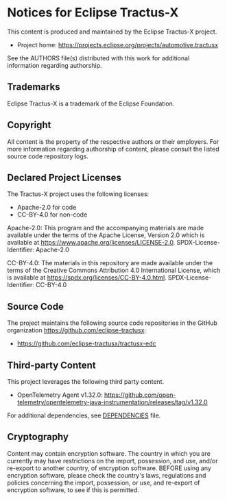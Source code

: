 # Notices for Eclipse Tractus-X

This content is produced and maintained by the Eclipse Tractus-X project.

* Project home: <https://projects.eclipse.org/projects/automotive.tractusx>

See the AUTHORS file(s) distributed with this work for additional information regarding authorship.

## Trademarks

Eclipse Tractus-X is a trademark of the Eclipse Foundation.

## Copyright

All content is the property of the respective authors or their employers. For
more information regarding authorship of content, please consult the listed
source code repository logs.

## Declared Project Licenses

The Tractus-X project uses the following licenses:

- Apache-2.0 for code
- CC-BY-4.0 for non-code

Apache-2.0:
This program and the accompanying materials are made available under the terms of the Apache License, Version 2.0 which is available at https://www.apache.org/licenses/LICENSE-2.0.
SPDX-License-Identifier: Apache-2.0

CC-BY-4.0:
The materials in this repository are made available under the terms of the Creative Commons Attribution 4.0 International License, which is available at https://spdx.org/licenses/CC-BY-4.0.html.
SPDX-License-Identifier: CC-BY-4.0

## Source Code

The project maintains the following source code repositories
in the GitHub organization <https://github.com/eclipse-tractusx>:

* <https://github.com/eclipse-tractusx/tractusx-edc>

## Third-party Content

This project leverages the following third party content.

- OpenTelemetry Agent v1.32.0: <https://github.com/open-telemetry/opentelemetry-java-instrumentation/releases/tag/v1.32.0>

For additional dependencies, see [DEPENDENCIES](https://eclipse-tractusx.github.io/tractusx-edc/DEPENDENCIES) file.

## Cryptography

Content may contain encryption software. The country in which you are currently
may have restrictions on the import, possession, and use, and/or re-export to
another country, of encryption software. BEFORE using any encryption software,
please check the country's laws, regulations and policies concerning the import,
possession, or use, and re-export of encryption software, to see if this is
permitted.

